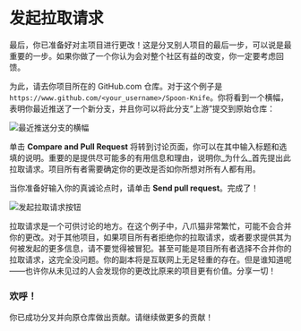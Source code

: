 # 发起拉取请求

最后，你已准备好对主项目进行更改！这是分叉别人项目的最后一步，可以说是最重要的一步。如果你做了一个你认为会对整个社区有益的改变，你一定要考虑回馈。

为此，请去你项目所在的 GitHub.com 仓库。对于这个例子是 `https://www.github.com/<your_username>/Spoon-Knife`。你将看到一个横幅，表明你最近推送了一个新分支，并且你可以将此分支“上游”提交到原始仓库：

![&#x6700;&#x8FD1;&#x63A8;&#x9001;&#x5206;&#x652F;&#x7684;&#x6A2A;&#x5E45;](https://github-images.s3.amazonaws.com/help/pull_requests/recently_pushed_branch.png)

单击 **Compare and Pull Request** 将转到讨论页面，你可以在其中输入标题和选填的说明。重要的是提供尽可能多的有用信息和理由，说明你_为什么_首先提出此拉取请求。项目所有者需要确定你的更改是否如你所想对所有人都有用。

当你准备好输入你的真诚论点时，请单击 **Send pull request**。完成了！

![&#x53D1;&#x8D77;&#x62C9;&#x53D6;&#x8BF7;&#x6C42;&#x6309;&#x94AE;](https://github-images.s3.amazonaws.com/help/pull_requests/pullrequest-send.png)

拉取请求是一个可供讨论的地方。在这个例子中，八爪猫非常繁忙，可能不会合并你的更改。对于其他项目，如果项目所有者拒绝你的拉取请求，或者要求提供其为何被发起的更多信息，请不要觉得被冒犯。甚至可能是项目所有者选择不合并你的拉取请求，这完全没问题。你的副本将是互联网上无足轻重的存在。但是谁知道呢——也许你从未见过的人会发现你的更改比原来的项目更有价值。分享一切！

### 欢呼！

你已成功分叉并向原仓库做出贡献。请继续做更多的贡献！

